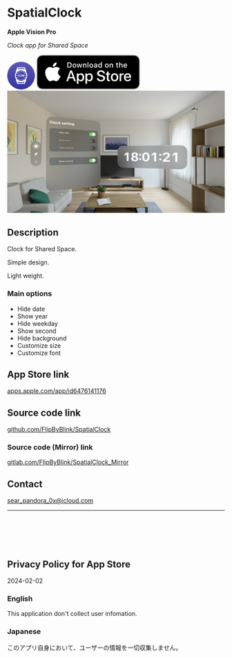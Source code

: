 SpatialClock
=============
__Apple Vision Pro__

_Clock app for Shared Space_

<img src="SpatialClock/Supporting files/README assets/icon.png" width="64">

<a href="https://apps.apple.com/app/id6476141176" target="blank">
    <img src="SpatialClock/Supporting files/README assets/appstore_badge.svg">
</a>

<img src="SpatialClock/Supporting files/README assets/screenshot1200w.png" width="600">


Description
------------
Clock for Shared Space.

Simple design.

Light weight.

### Main options
- Hide date
- Show year
- Hide weekday
- Show second
- Hide background
- Customize size
- Customize font


App Store link
---------------
[apps.apple.com/app/id6476141176](https://apps.apple.com/app/id6476141176)


Source code link
-----------------
[github.com/FlipByBlink/SpatialClock](https://github.com/FlipByBlink/SpatialClock)

### Source code (Mirror) link
[gitlab.com/FlipByBlink/SpatialClock_Mirror](https://gitlab.com/FlipByBlink/SpatialClock_Mirror)


Contact
--------
sear_pandora_0x@icloud.com


* * *

<br>
<br>
<br>
<br>


Privacy Policy for App Store
---------------------------
2024-02-02

### English
This application don't collect user infomation.

### Japanese
このアプリ自身において、ユーザーの情報を一切収集しません。


<br>
<br>
<br>
<br>


<!-- URL "Support page for App Store" -->
<!-- https://flipbyblink.github.io/SpatialClock/ -->
<!-- URL "Privacy Policy for App Store" -->
<!-- https://flipbyblink.github.io/SpatialClock/#privacy-policy-for-app-store -->
